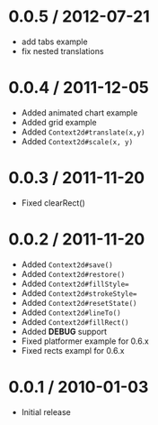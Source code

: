 
0.0.5 / 2012-07-21 
==================

  * add tabs example
  * fix nested translations

0.0.4 / 2011-12-05 
==================

  * Added animated chart example
  * Added grid example
  * Added `Context2d#translate(x,y)`
  * Added `Context2d#scale(x, y)`

0.0.3 / 2011-11-20 
==================

  * Fixed clearRect()

0.0.2 / 2011-11-20 
==================

  * Added `Context2d#save()`
  * Added `Context2d#restore()`
  * Added `Context2d#fillStyle=`
  * Added `Context2d#strokeStyle=`
  * Added `Context2d#resetState()`
  * Added `Context2d#lineTo()`
  * Added `Context2d#fillRect()`
  * Added __DEBUG__ support
  * Fixed platformer example for 0.6.x
  * Fixed rects exampl for 0.6.x

0.0.1 / 2010-01-03
==================

  * Initial release
